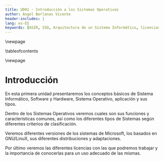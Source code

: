 ```yaml
---
title: UD01 - Introducción a los Sistemas Operativos
author: Angel Berlanas Vicente
header-includes: |
lang: es-ES
keywords: [ASIR, ISO, Arquitectura de un Sistema Informático, licencias]
---
```



\newpage

\tableofcontents

\newpage

# Introducción

En esta primera unidad presentaremos los conceptos básicos de Sistema Informático, Software y Hardware, Sistema Operativo,
aplicación y sus tipos.

Dentro de los Sistemas Operativos veremos cuales son sus funciones y características comunes, así como los diferentes tipos 
de Sistemas según diferentes criterios de clasificación.

Veremos diferentes versiones de los sistemas de Microsoft, los basados en GNU/LinuX, sus diferentes distribuciones y adaptaciones.

Por último veremos las diferentes licencias con las que podremos trabajar y la importancia de conocerlas para un uso adecuado 
de las mismas.

